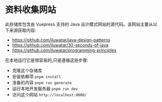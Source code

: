 # 资料收集网站

此存储库包含由 Vuepress 支持的 Java 设计模式网站的源代码。该网站主要从以下来源获取内容:
- https://github.com/iluwatar/java-design-patterns
- https://github.com/iluwatar/30-seconds-of-java
- https://github.com/iluwatar/programming-principles

在本地运行它是很容易的,只是遵循这些步骤:

- 克隆这个存储库
- 安装依赖项 `pnpm install`
- 准备的内容 `pnpm run generate`
- 运行本地开发服务器 `pnpm run dev`
- 访问这个网站 `http://localhost:8080/`
